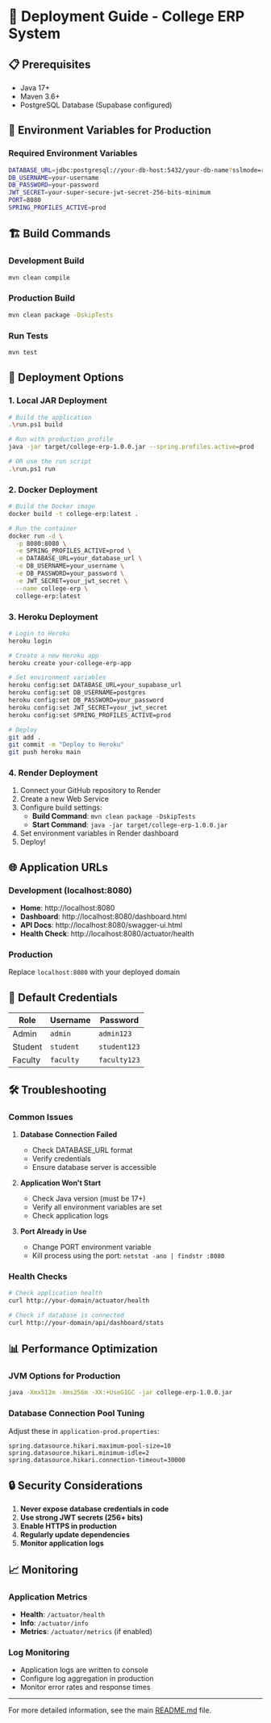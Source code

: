 # 🚀 Deployment Guide - College ERP System

## 📋 Prerequisites
- Java 17+
- Maven 3.6+
- PostgreSQL Database (Supabase configured)

## 🔧 Environment Variables for Production

### Required Environment Variables
```bash
DATABASE_URL=jdbc:postgresql://your-db-host:5432/your-db-name?sslmode=require
DB_USERNAME=your-username
DB_PASSWORD=your-password
JWT_SECRET=your-super-secure-jwt-secret-256-bits-minimum
PORT=8080
SPRING_PROFILES_ACTIVE=prod
```

## 🏗️ Build Commands

### Development Build
```bash
mvn clean compile
```

### Production Build
```bash
mvn clean package -DskipTests
```

### Run Tests
```bash
mvn test
```

## 🚀 Deployment Options

### 1. Local JAR Deployment
```bash
# Build the application
.\run.ps1 build

# Run with production profile
java -jar target/college-erp-1.0.0.jar --spring.profiles.active=prod

# OR use the run script
.\run.ps1 run
```

### 2. Docker Deployment
```bash
# Build the Docker image
docker build -t college-erp:latest .

# Run the container
docker run -d \
  -p 8080:8080 \
  -e SPRING_PROFILES_ACTIVE=prod \
  -e DATABASE_URL=your_database_url \
  -e DB_USERNAME=your_username \
  -e DB_PASSWORD=your_password \
  -e JWT_SECRET=your_jwt_secret \
  --name college-erp \
  college-erp:latest
```

### 3. Heroku Deployment
```bash
# Login to Heroku
heroku login

# Create a new Heroku app
heroku create your-college-erp-app

# Set environment variables
heroku config:set DATABASE_URL=your_supabase_url
heroku config:set DB_USERNAME=postgres
heroku config:set DB_PASSWORD=your_password
heroku config:set JWT_SECRET=your_jwt_secret
heroku config:set SPRING_PROFILES_ACTIVE=prod

# Deploy
git add .
git commit -m "Deploy to Heroku"
git push heroku main
```

### 4. Render Deployment
1. Connect your GitHub repository to Render
2. Create a new Web Service
3. Configure build settings:
   - **Build Command**: `mvn clean package -DskipTests`
   - **Start Command**: `java -jar target/college-erp-1.0.0.jar`
4. Set environment variables in Render dashboard
5. Deploy!

## 🌐 Application URLs

### Development (localhost:8080)
- **Home**: http://localhost:8080
- **Dashboard**: http://localhost:8080/dashboard.html
- **API Docs**: http://localhost:8080/swagger-ui.html
- **Health Check**: http://localhost:8080/actuator/health

### Production
Replace `localhost:8080` with your deployed domain

## 🔑 Default Credentials
| Role | Username | Password |
|------|----------|----------|
| Admin | `admin` | `admin123` |
| Student | `student` | `student123` |
| Faculty | `faculty` | `faculty123` |

## 🛠️ Troubleshooting

### Common Issues

1. **Database Connection Failed**
   - Check DATABASE_URL format
   - Verify credentials
   - Ensure database server is accessible

2. **Application Won't Start**
   - Check Java version (must be 17+)
   - Verify all environment variables are set
   - Check application logs

3. **Port Already in Use**
   - Change PORT environment variable
   - Kill process using the port: `netstat -ano | findstr :8080`

### Health Checks
```bash
# Check application health
curl http://your-domain/actuator/health

# Check if database is connected
curl http://your-domain/api/dashboard/stats
```

## 📊 Performance Optimization

### JVM Options for Production
```bash
java -Xmx512m -Xms256m -XX:+UseG1GC -jar college-erp-1.0.0.jar
```

### Database Connection Pool Tuning
Adjust these in `application-prod.properties`:
```properties
spring.datasource.hikari.maximum-pool-size=10
spring.datasource.hikari.minimum-idle=2
spring.datasource.hikari.connection-timeout=30000
```

## 🔒 Security Considerations

1. **Never expose database credentials in code**
2. **Use strong JWT secrets (256+ bits)**
3. **Enable HTTPS in production**
4. **Regularly update dependencies**
5. **Monitor application logs**

## 📈 Monitoring

### Application Metrics
- **Health**: `/actuator/health`
- **Info**: `/actuator/info`
- **Metrics**: `/actuator/metrics` (if enabled)

### Log Monitoring
- Application logs are written to console
- Configure log aggregation in production
- Monitor error rates and response times

---

For more detailed information, see the main [README.md](README.md) file.
